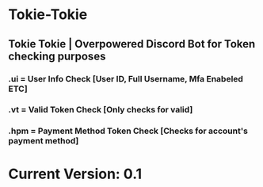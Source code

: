 # Tokie-Tokie
## Tokie Tokie | Overpowered Discord Bot for Token checking purposes 
### .ui = User Info Check [User ID, Full Username, Mfa Enabeled ETC]
### .vt = Valid Token Check [Only checks for valid]
### .hpm = Payment Method Token Check [Checks for account's payment method]

# Current Version: 0.1
